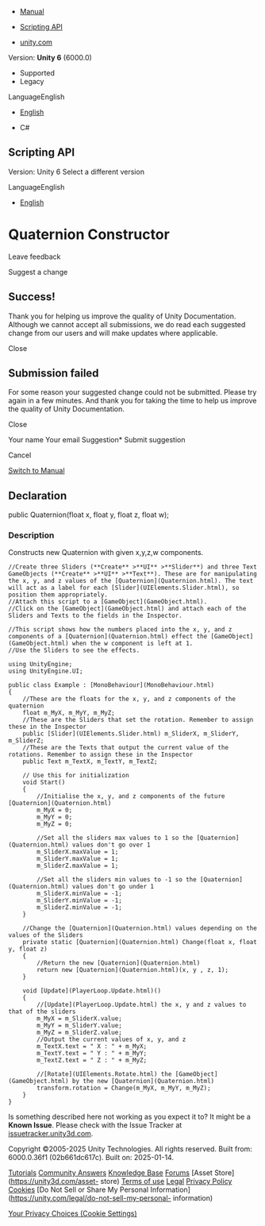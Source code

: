 [ ]()

  * [Manual](../Manual/index.html)
  * [Scripting API](../ScriptReference/index.html)

  * [unity.com](https://unity.com/)

Version: **Unity 6** (6000.0)

  * Supported
  * Legacy

LanguageEnglish

  * [English]()

  * C#

[ ](https://docs.unity3d.com)

## Scripting API

Version: Unity 6 Select a different version

LanguageEnglish

  * [English]()

# Quaternion Constructor

Leave feedback

Suggest a change

## Success!

Thank you for helping us improve the quality of Unity Documentation. Although
we cannot accept all submissions, we do read each suggested change from our
users and will make updates where applicable.

Close

## Submission failed

For some reason your suggested change could not be submitted. Please <a>try
again</a> in a few minutes. And thank you for taking the time to help us
improve the quality of Unity Documentation.

Close

Your name Your email Suggestion* Submit suggestion

Cancel

[Switch to Manual](../Manual/class-Quaternion.html "Go to Quaternion Component
in the Manual")

## Declaration

public Quaternion(float x, float y, float z, float w);

### Description

Constructs new Quaternion with given x,y,z,w components.

    
    
    //Create three Sliders (**Create** >**UI** >**Slider**) and three Text GameObjects (**Create** >**UI** >**Text**). These are for manipulating the x, y, and z values of the [Quaternion](Quaternion.html). The text will act as a label for each [Slider](UIElements.Slider.html), so position them appropriately.
    //Attach this script to a [GameObject](GameObject.html).
    //Click on the [GameObject](GameObject.html) and attach each of the Sliders and Texts to the fields in the Inspector.  
      
    //This script shows how the numbers placed into the x, y, and z components of a [Quaternion](Quaternion.html) effect the [GameObject](GameObject.html) when the w component is left at 1.
    //Use the Sliders to see the effects.  
      
    using UnityEngine;
    using UnityEngine.UI;  
      
    public class Example : [MonoBehaviour](MonoBehaviour.html)
    {
        //These are the floats for the x, y, and z components of the quaternion
        float m_MyX, m_MyY, m_MyZ;
        //These are the Sliders that set the rotation. Remember to assign these in the Inspector
        public [Slider](UIElements.Slider.html) m_SliderX, m_SliderY, m_SliderZ;
        //These are the Texts that output the current value of the rotations. Remember to assign these in the Inspector
        public Text m_TextX, m_TextY, m_TextZ;  
      
        // Use this for initialization
        void Start()
        {
            //Initialise the x, y, and z components of the future [Quaternion](Quaternion.html)
            m_MyX = 0;
            m_MyY = 0;
            m_MyZ = 0;  
      
            //Set all the sliders max values to 1 so the [Quaternion](Quaternion.html) values don't go over 1
            m_SliderX.maxValue = 1;
            m_SliderY.maxValue = 1;
            m_SliderZ.maxValue = 1;  
      
            //Set all the sliders min values to -1 so the [Quaternion](Quaternion.html) values don't go under 1
            m_SliderX.minValue = -1;
            m_SliderY.minValue = -1;
            m_SliderZ.minValue = -1;
        }  
      
        //Change the [Quaternion](Quaternion.html) values depending on the values of the Sliders
        private static [Quaternion](Quaternion.html) Change(float x, float y, float z)
        {
            //Return the new [Quaternion](Quaternion.html)
            return new [Quaternion](Quaternion.html)(x, y , z, 1);
        }  
      
        void [Update](PlayerLoop.Update.html)()
        {
            //[Update](PlayerLoop.Update.html) the x, y and z values to that of the sliders
            m_MyX = m_SliderX.value;
            m_MyY = m_SliderY.value;
            m_MyZ = m_SliderZ.value;
            //Output the current values of x, y, and z
            m_TextX.text = " X : " + m_MyX;
            m_TextY.text = " Y : " + m_MyY;
            m_TextZ.text = " Z : " + m_MyZ;  
      
            //[Rotate](UIElements.Rotate.html) the [GameObject](GameObject.html) by the new [Quaternion](Quaternion.html)
            transform.rotation = Change(m_MyX, m_MyY, m_MyZ);
        }
    }
    

Is something described here not working as you expect it to? It might be a
**Known Issue**. Please check with the Issue Tracker at
[issuetracker.unity3d.com](https://issuetracker.unity3d.com).

Copyright ©2005-2025 Unity Technologies. All rights reserved. Built from:
6000.0.36f1 (02b661dc617c). Built on: 2025-01-14.

[Tutorials](https://unity3d.com/learn) [Community
Answers](https://answers.unity3d.com) [Knowledge
Base](https://support.unity3d.com/hc/en-us)
[Forums](https://forum.unity3d.com) [Asset Store](https://unity3d.com/asset-
store) [Terms of use](https://docs.unity3d.com/Manual/TermsOfUse.html)
[Legal](https://unity.com/legal) [Privacy
Policy](https://unity.com/legal/privacy-policy)
[Cookies](https://unity.com/legal/cookie-policy) [Do Not Sell or Share My
Personal Information](https://unity.com/legal/do-not-sell-my-personal-
information)

[Your Privacy Choices (Cookie Settings)](javascript:void\(0\);)


